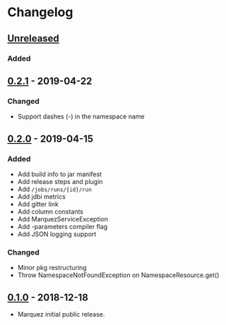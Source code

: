 # Changelog

## [Unreleased](https://github.com/MarquezProject/marquez/compare/master...HEAD)

### Added

## [0.2.1](https://github.com/MarquezProject/marquez/releases/tag/0.2.1) - 2019-04-22

### Changed

* Support dashes (-) in the namespace name

## [0.2.0](https://github.com/MarquezProject/marquez/releases/tag/0.2.0) - 2019-04-15

### Added

* Add build info to jar manifest
* Add release steps and plugin
* Add `/jobs/runs/{id}/run`
* Add jdbi metrics
* Add gitter link
* Add column constants
* Add MarquezServiceException
* Add -parameters compiler flag
* Add JSON logging support

### Changed

* Minor pkg restructuring
* Throw NamespaceNotFoundException on NamespaceResource.get() 

## [0.1.0](https://github.com/MarquezProject/marquez/releases/tag/0.1.0) - 2018-12-18

* Marquez initial public release.
